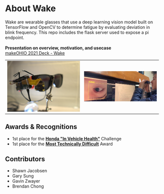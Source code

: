 # About Wake
Wake are wearable glasses that use a deep learning vision model built on TensorFlow and OpenCV to determine fatigue by evaluating deviation in blink frequency. This repo includes the flask server used to expose a pi endpoint. <br /><br />
**Presentation on overview, motivation, and usecase** <br />
<a href="https://github.com/shawn-jacobsen/makeOHIO-2021/blob/main/Make%202021%20Slide%20Deck%20(1).pdf">makeOHIO 2021 Deck - Wake</a>

| | |
|-|-|
![product-image](https://github.com/shawn-jacobsen/makeOHIO-2021/blob/main/product-image.jpg)  |  ![using the product - image](https://github.com/shawn-jacobsen/makeOHIO-2021/blob/main/image1.png)

## Awards & Recognitions
- 1st place for the <a href="https://hack.osu.edu/make/2021/live/winners.html">**Honda "In Vehicle Health"**</a> Challenge
- 1st place for the <a href="https://hack.osu.edu/make/2021/live/winners.html">**Most Technically Difficult**</a> Award

## Contributors
- Shawn Jacobsen
- Gary Sung
- Gavin Zwayer
- Brendan Chong
